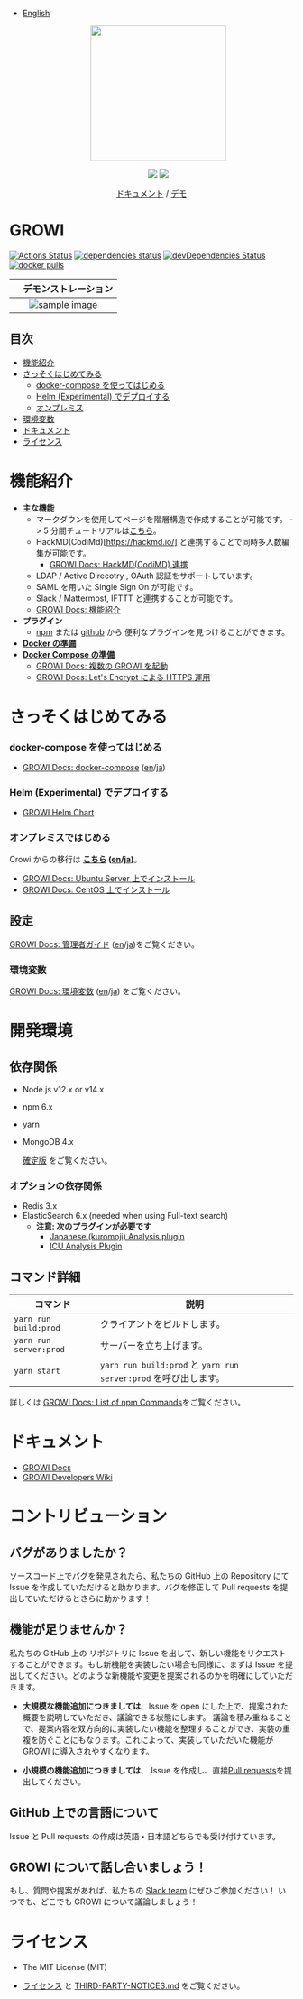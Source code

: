 - [English](./README.md)
  <p align="center">
    <a href="https://growi.org">
      <img src="https://user-images.githubusercontent.com/1638767/38254268-d4476bbe-3793-11e8-964c-8865d690baff.png" width="240px">
    </a>
  </p>
  <p align="center">
    <a href="https://github.com/weseek/growi/releases/latest"><img src="https://img.shields.io/github/release/weseek/growi.svg"></a>
    <a href="https://growi-slackin.weseek.co.jp/"><img src="https://growi-slackin.weseek.co.jp/badge.svg"></a>
  </p>

<p align="center">
  <a href="https://docs.growi.org">ドキュメント</a> / <a href="https://demo.growi.org">デモ</a>
</p>

# GROWI

[![Actions Status](https://github.com/weseek/growi/workflows/Node%20CI/badge.svg)](https://github.com/weseek/growi/actions)
[![dependencies status](https://david-dm.org/weseek/growi.svg)](https://david-dm.org/weseek/growi)
[![devDependencies Status](https://david-dm.org/weseek/growi/dev-status.svg)](https://david-dm.org/weseek/growi?type=dev)
[![docker pulls](https://img.shields.io/docker/pulls/weseek/growi.svg)](https://hub.docker.com/r/weseek/growi/)

|                                                　デモンストレーション                                                 |
| :-------------------------------------------------------------------------------------------------------------------: |
| ![sample image](https://user-images.githubusercontent.com/42988650/70600974-6b29cc80-1c34-11ea-94ef-33c39c6a00dc.gif) |

## 目次

- [機能紹介](#機能紹介)
- [さっそくはじめてみる](#さっそくはじめてみる)
  - [docker-compose を使ってはじめる](#docker-compose-を使ってはじめる)
  - [Helm (Experimental) でデプロイする](#Helm-Experimental-でデプロイする)
  - [オンプレミス](#オンプレミスではじめる)
- [環境変数](#環境変数)
- [ドキュメント](#ドキュメント)
- [ライセンス](#ライセンス)

# 機能紹介

- **主な機能**
  - マークダウンを使用してページを階層構造で作成することが可能です。 -> 5 分間チュートリアルは[こちら](https://docs.growi.org/en/guide/getting-started/five_minutes.html)。
  - HackMD(CodiMd)[https://hackmd.io/] と連携することで同時多人数編集が可能です。
    - [GROWI Docs: HackMD(CodiMD) 連携](https://docs.growi.org/en/admin-guide/admin-cookbook/integrate-with-hackmd.html)
  - LDAP / Active Direcotry , OAuth 認証をサポートしています。
  - SAML を用いた Single Sign On が可能です。
  - Slack / Mattermost, IFTTT と連携することが可能です。
  - [GROWI Docs: 機能紹介](https://docs.growi.org/en/guide/features/page_layout.html)
- **プラグイン**
  - [npm](https://www.npmjs.com/browse/keyword/growi-plugin) または [github](https://github.com/search?q=topic%3Agrowi-plugin) から 便利なプラグインを見つけることができます。
- **[Docker の準備][dockerhub]**
- **[Docker Compose の準備][docker-compose]**
  - [GROWI Docs: 複数の GROWI を起動](https://docs.growi.org/en/admin-guide/admin-cookbook/multi-app.html)
  - [GROWI Docs: Let's Encrypt による HTTPS 運用](https://docs.growi.org/en/admin-guide/admin-cookbook/lets-encrypt.html)

# さっそくはじめてみる

### docker-compose を使ってはじめる

- [GROWI Docs: docker-compose](https://docs.growi.org/en/admin-guide/getting-started/docker-compose.html) ([en](https://docs.growi.org/en/admin-guide/getting-started/docker-compose.html)/[ja](https://docs.growi.org/ja/admin-guide/getting-started/docker-compose.html))

### Helm (Experimental) でデプロイする

- [GROWI Helm Chart](https://github.com/weseek/helm-charts/tree/master/charts/growi)

### オンプレミスではじめる

Crowi からの移行は **[こちら](https://docs.growi.org/en/admin-guide/migration-guide/from-crowi-onpremise.html) ([en](https://docs.growi.org/en/admin-guide/migration-guide/from-crowi-onpremise.html)/[ja](https://docs.growi.org/ja/admin-guide/migration-guide/from-crowi-onpremise.html))**。

- [GROWI Docs: Ubuntu Server 上でインストール](https://docs.growi.org/en/admin-guide/getting-started/ubuntu-server.html)
- [GROWI Docs: CentOS 上でインストール](https://docs.growi.org/en/admin-guide/getting-started/centos.html)

## 設定

[GROWI Docs: 管理者ガイド](https://docs.growi.org/en/admin-guide/) ([en](https://docs.growi.org/en/admin-guide/)/[ja](https://docs.growi.org/ja/admin-guide/))をご覧ください。

### 環境変数

[GROWI Docs: 環境変数](https://docs.growi.org/en/admin-guide/admin-cookbook/env-vars.html) ([en](https://docs.growi.org/en/admin-guide/admin-cookbook/env-vars.html)/[ja](https://docs.growi.org/ja/admin-guide/admin-cookbook/env-vars.html)) をご覧ください。

# 開発環境

## 依存関係

- Node.js v12.x or v14.x
- npm 6.x
- yarn
- MongoDB 4.x

  <!-- 以下のリンクは存在しない -->

  [確定版](https://docs.growi.org/en/dev/startup/dev-env.html#set-up-node-js-environment) をご覧ください。

### オプションの依存関係

- Redis 3.x
- ElasticSearch 6.x (needed when using Full-text search)
  - **注意: 次のプラグインが必要です**
    - [Japanese (kuromoji) Analysis plugin](https://www.elastic.co/guide/en/elasticsearch/plugins/current/analysis-kuromoji.html)
    - [ICU Analysis Plugin](https://www.elastic.co/guide/en/elasticsearch/plugins/current/analysis-icu.html)

## コマンド詳細

| コマンド               | 説明                                                             |
| ---------------------- | ---------------------------------------------------------------- |
| `yarn run build:prod`  | クライアントをビルドします。                                     |
| `yarn run server:prod` | サーバーを立ち上げます。                                         |
| `yarn start`           | `yarn run build:prod` と `yarn run server:prod` を呼び出します。 |

<!-- 以下のリンクは存在しない -->

詳しくは [GROWI Docs: List of npm Commands](https://docs.growi.org/en/dev/startup-v2/launch.html#list-of-npm-commands)をご覧ください。

# ドキュメント

- [GROWI Docs](https://docs.growi.org/)
- [GROWI Developers Wiki](https://dev.growi.org/)

# コントリビューション

## バグがありましたか？

ソースコード上でバグを発見されたら、私たちの GitHub 上の Repository にて Issue を作成していただけると助かります。バグを修正して Pull requests を提出していただけるとさらに助かります！

## 機能が足りませんか？

私たちの GitHub 上の リポジトリに Issue を出して、新しい機能をリクエストすることができます。もし新機能を実装したい場合も同様に、まずは Issue を提出してください。どのような新機能や変更を提案されるのかを明確にしていただきます。

- **大規模な機能追加につきましては**、Issue を open にした上で、提案された概要を説明していただき、議論できる状態にします。
  議論を積み重ねることで、提案内容を双方向的に実装したい機能を整理することができ、実装の重複を防ぐことにもなります。これによって、実装していただいた機能が GROWI に導入されやすくなります。

- **小規模の機能追加につきましては**、 Issue を作成し、直接[Pull requests](pulls)を提出してください。

## GitHub 上での言語について

Issue と Pull requests の作成は英語・日本語どちらでも受け付けています。

## GROWI について話し合いましょう！

もし、質問や提案があれば、私たちの [Slack team](https://growi-slackin.weseek.co.jp/) にぜひご参加ください！
いつでも、どこでも GROWI について議論しましょう！

# ライセンス

- The MIT License (MIT)
- [ライセンス](https://github.com/weseek/growi/blob/master/LICENSE) と [THIRD-PARTY-NOTICES.md](https://github.com/weseek/growi/blob/master/THIRD-PARTY-NOTICES.md) をご覧ください。

  [crowi]: https://github.com/crowi/crowi
  [growi]: https://github.com/weseek/growi
  [issues]: https://github.com/weseek/growi/issues
  [pulls]: https://github.com/weseek/growi/pulls
  [dockerhub]: https://hub.docker.com/r/weseek/growi
  [docker-compose]: https://github.com/weseek/growi-docker-compose
